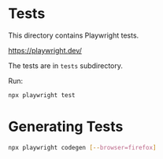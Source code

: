 # Tests

This directory contains Playwright tests.

https://playwright.dev/

The tests are in `tests` subdirectory.

Run:
```sh
npx playwright test
```

# Generating Tests

```sh
npx playwright codegen [--browser=firefox]
```

